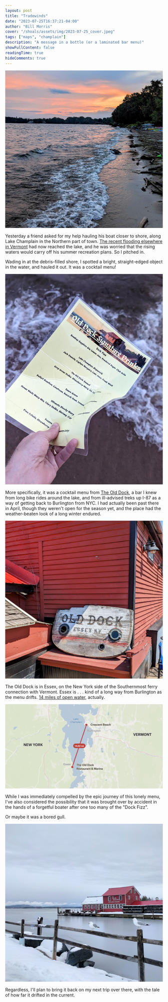 ```yaml
---
layout: post
title: "Tradewinds"
date: "2023-07-25T16:37:21-04:00"
author: "Bill Morris"
cover: "/shoals/assets/img/2023-07-25_cover.jpeg"
tags: ["maps", "champlain"]
description: "A message in a bottle (or a laminated bar menu)"
showFullContent: false
readingTime: true
hideComments: true
---
```


![1](/shoals/assets/img/2023-07-25_cover.jpeg)

Yesterday a friend asked for my help hauling his boat closer to shore, along Lake Champlain in the Northern part of town. [The recent flooding elsewhere in Vermont](https://billmorris.io/shoals/posts/2023-07-12_beautiful-summer/) had now reached the lake, and he was worried that the rising waters would carry off his summer recreation plans. So I pitched in.

Wading in at the debris-filled shore, I spotted a bright, straight-edged object in the water, and hauled it out. It was a cocktail menu!

![4](/shoals/assets/img/2023-07-25_4.jpeg)

More specifically, it was a cocktail menu from [The Old Dock](https://www.theolddockhouseonchamplain.com/), a bar I knew from long bike rides around the lake, and from ill-advised treks up I-87 as a way of getting back to Burlington from NYC. I had actually been past there in April, though they weren't open for the season yet, and the place had the weather-beaten look of a long winter endured.

![2](/shoals/assets/img/2023-07-25_2.jpeg)

The Old Dock is in Essex, on the New York side of the Southernmost ferry connection with Vermont. Essex is . . . kind of a long way from Burlington as the menu drifts. [14 miles of open water](https://felt.com/map/Old-Dock-Menu-YJvXQH1NQEmRmBOz5vVltD?loc=44.3884,-73.2569,10.64z&share=1), actually. 

![1](/shoals/assets/img/2023-07-25_1.png)

While I was immediately compelled by the epic journey of this lonely menu, I've also considered the possibility that it was brought over by accident in the hands of a forgetful boater after one too many of the "Dock Fizz". 

Or maybe it was a bored gull.

![3](/shoals/assets/img/2023-07-25_3.jpeg)

Regardless, I'll plan to bring it back on my next trip over there, with the tale of how far it drifted in the current.